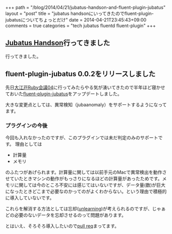 +++
path = "/blog/2014/04/21/jubatus-handson-and-fluent-plugin-jubatus"
layout = "post"
title = "jubatus handsonにいってきたのでfluent-plugin-jubatusについてちょっとだけ"
date = 2014-04-21T23:45:43+09:00
comments = true
categories = "tech jubatus fluentd fluent-plugin"
+++

## [Jubatus Handson](http://connpass.com/event/5641/)行ってきました

行ってきました。

## fluent-plugin-jubatus 0.0.2をリリースしました

先日[大江戸Ruby会議04](http://regional.rubykaigi.org/oedo04)に行ってみたらやる気が湧いてきたので半年ほど寝かせておいた[fluent-plugin-jubatus](http://rubygems.org/gems/fluent-plugin-jubatus)をアップデートしました。

大きな変更点としては、異常検知（jubaanomaly）をサポートするようになってます。

### プラグインの今後

今回も入れなかったのですが、このプラグインでは未だ判定のみのサポートです。
理由としては

- 計算量
- メモリ

のふたつがあげられます。計算量に関しては以前手元のMacで異常検出を動作させていたときマシンの動作がもっさりになるほどの計算量があったためです。メモリに関しては今のところ不安には感じてはいないですが、データ量(数)が巨大になったときどこまで必要なのかってのがよくわからない。という理由で積極的に導入していないです。

これらを解消する方法としては忘却([unlearning](https://github.com/jubatus/jubatus/tree/feature/unlearning))が考えられるのですが、じゃぁどの必要のないデータを忘却させるのって問題があります。

とはいえ、そろそろ導入したいので[pull req](https://github.com/katsyoshi/fluent-plugin-jubatus)まってます。



